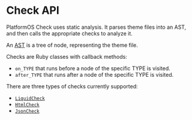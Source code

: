 # Check API

PlatformOS Check uses static analysis. It parses theme files into an AST, and then calls the appropriate checks to analyze it.

An [AST](https://en.wikipedia.org/wiki/Abstract_syntax_tree) is a tree of node, representing the theme file.

Checks are Ruby classes with callback methods:
- `on_TYPE` that runs before a node of the specific TYPE is visited.
- `after_TYPE` that runs after a node of the specific TYPE is visited.

There are three types of checks currently supported:

- [`LiquidCheck`](/docs/api/liquid_check.md)
- [`HtmlCheck`](/docs/api/html_check.md)
- [`JsonCheck`](/docs/api/json_check.md)
